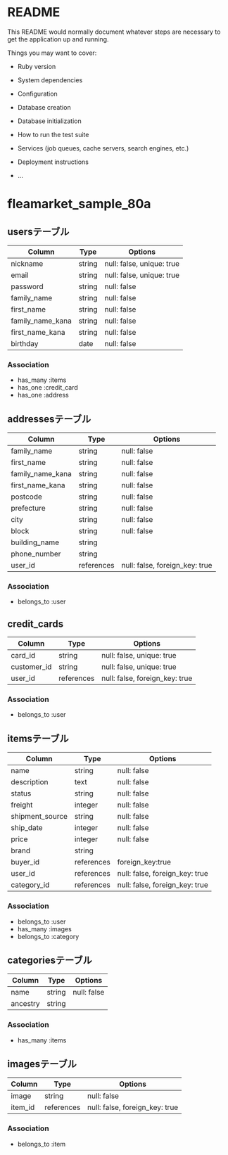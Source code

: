 # README

This README would normally document whatever steps are necessary to get the
application up and running.

Things you may want to cover:

* Ruby version

* System dependencies

* Configuration

* Database creation

* Database initialization

* How to run the test suite

* Services (job queues, cache servers, search engines, etc.)

* Deployment instructions

* ...


# fleamarket_sample_80a
## usersテーブル
|Column|Type|Options|
|------|----|-------|
|nickname|string|null: false, unique: true|
|email|string|null: false, unique: true|
|password|string|null: false|
|family_name|string|null: false|
|first_name|string|null: false|
|family_name_kana|string|null: false|
|first_name_kana|string|null: false|
|birthday|date|null: false|
### Association
 - has_many :items
 - has_one :credit_card
 - has_one :address

## addressesテーブル
|Column|Type|Options|
|------|----|-------|
|family_name|string|null: false|
|first_name|string|null: false|
|family_name_kana|string|null: false|
|first_name_kana|string|null: false|
|postcode|string|null: false|
|prefecture|string|null: false|
|city|string|null: false|
|block|string|null: false|
|building_name|string||
|phone_number|string||
|user_id|references|null: false, foreign_key: true|
### Association
 - belongs_to :user

## credit_cards
|Column|Type|Options|
|------|----|-------|
|card_id|string|null: false, unique: true|
|customer_id|string|null: false, unique: true|
|user_id|references|null: false, foreign_key: true|
### Association
 - belongs_to :user

## itemsテーブル
|Column|Type|Options|
|------|----|-------|
|name|string|null: false|
|description|text|null: false|
|status|string|null: false|
|freight|integer|null: false|
|shipment_source|string|null: false|
|ship_date|integer|null: false|
|price|integer|null: false|
|brand|string||
|buyer_id|references|foreign_key:true|
|user_id|references|null: false, foreign_key: true|
|category_id|references|null: false, foreign_key: true|
### Association
 - belongs_to :user
 - has_many :images
 - belongs_to :category

## categoriesテーブル
|Column|Type|Options|
|------|----|-------|
|name|string|null: false|
|ancestry|string||
### Association
 - has_many :items

## imagesテーブル
|Column|Type|Options|
|------|----|-------|
|image|string|null: false|
|item_id|references|null: false, foreign_key: true|
### Association
 - belongs_to :item
